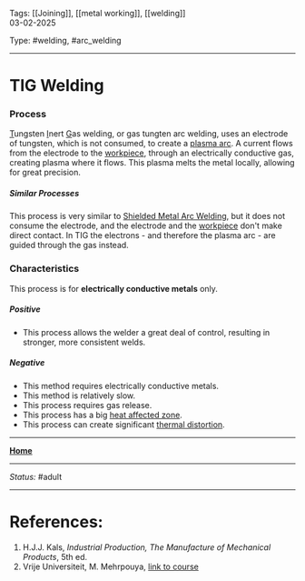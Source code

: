 Tags: [[Joining]], [[metal working]], [[welding]] <br>03-02-2025

Type: #welding, #arc_welding

---
# TIG Welding
### Process
<u>T</u>ungsten <u>I</u>nert <u>G</u>as welding, or gas tungten arc welding, uses an electrode of tungsten, which is not consumed, to create a [plasma arc](Plasma%20Working.md). A current flows from the electrode to the [workpiece](!%20Manufacturing%20Technologies%20Overview.md#Terms%20and%20Disambiguation), through an electrically conductive gas, creating plasma where it flows. This plasma melts the metal locally, allowing for great precision.
##### Similar Processes
This process is very similar to [Shielded Metal Arc Welding](Shielded%20Metal%20Arc%20Welding.md), but it does not consume the electrode, and the electrode and the [workpiece](!%20Manufacturing%20Technologies%20Overview.md#Terms%20and%20Disambiguation) don't make direct contact. In TIG the electrons - and therefore the plasma arc - are guided through the gas instead.

### Characteristics
This process is for __electrically conductive metals__ only.
##### Positive
- This process allows the welder a great deal of control, resulting in stronger, more consistent welds.
##### Negative
- This method requires electrically conductive metals.
- This method is relatively slow.
- This process requires gas release.
- This process has a big [heat affected zone](Crystal%20Manipulation%20and%20Deformation.md#hot%20deformation).
- This process can create significant [thermal distortion](!%20Manufacturing%20Technologies%20Overview.md#Terms%20and%20Disambiguation).








---
__[Home](!%20Manufacturing%20Technologies%20Overview.md)__

---
_Status:_ #adult

---
# References:
[^tung]: [Wikipedia - Gas tungsten arc welding](https://en.wikipedia.org/wiki/Gas_tungsten_arc_welding)
1. H.J.J. Kals, _Industrial Production, The Manufacture of Mechanical Products_, 5th ed.
2. Vrije Universiteit, M. Mehrpouya, [link to course](https://canvas.utwente.nl/courses/15351)